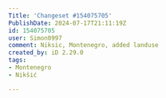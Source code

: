 ```yaml
---
Title: 'Changeset #154075705'
PublishDate: 2024-07-17T21:11:19Z
id: 154075705
user: Simon0997
comment: Niksic, Montenegro, added landuse
created_by: iD 2.29.0
tags:
- Montenegro
- Nikšić

---
```

